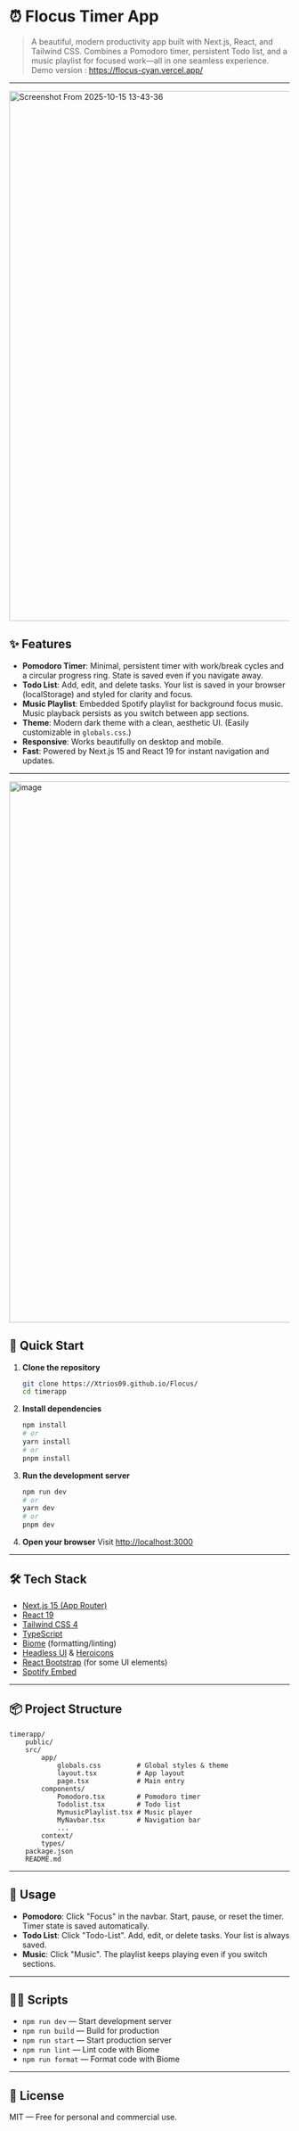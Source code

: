 
# ⏰ Flocus Timer App

>A beautiful, modern productivity app built with Next.js, React, and Tailwind CSS. Combines a Pomodoro timer, persistent Todo list, and a music playlist for focused work—all in one seamless experience.
>Demo version : https://flocus-cyan.vercel.app/

---
<img width="1688" height="951" alt="Screenshot From 2025-10-15 13-43-36" src="https://github.com/user-attachments/assets/a2e93ffa-00c4-4408-b135-d5997a8a2da2" />

## ✨ Features

- **Pomodoro Timer**: Minimal, persistent timer with work/break cycles and a circular progress ring. State is saved even if you navigate away.
- **Todo List**: Add, edit, and delete tasks. Your list is saved in your browser (localStorage) and styled for clarity and focus.
- **Music Playlist**: Embedded Spotify playlist for background focus music. Music playback persists as you switch between app sections.
- **Theme**: Modern dark theme with a clean, aesthetic UI. (Easily customizable in `globals.css`.)
- **Responsive**: Works beautifully on desktop and mobile.
- **Fast**: Powered by Next.js 15 and React 19 for instant navigation and updates.

---

<img width="1919" height="971" alt="image" src="https://github.com/user-attachments/assets/5fd8ff96-f549-48df-a7bb-b521ff5204f9" />


## 🚀 Quick Start

1. **Clone the repository**
	 ```bash
	 git clone https://Xtrios09.github.io/Flocus/
	 cd timerapp
	 ```

2. **Install dependencies**
	 ```bash
	 npm install
	 # or
	 yarn install
	 # or
	 pnpm install
	 ```

3. **Run the development server**
	 ```bash
	 npm run dev
	 # or
	 yarn dev
	 # or
	 pnpm dev
	 ```

4. **Open your browser**
	 Visit [http://localhost:3000](http://localhost:3000)

---

## 🛠️ Tech Stack

- [Next.js 15 (App Router)](https://nextjs.org/)
- [React 19](https://react.dev/)
- [Tailwind CSS 4](https://tailwindcss.com/)
- [TypeScript](https://www.typescriptlang.org/)
- [Biome](https://biomejs.dev/) (formatting/linting)
- [Headless UI](https://headlessui.dev/) & [Heroicons](https://heroicons.com/)
- [React Bootstrap](https://react-bootstrap.github.io/) (for some UI elements)
- [Spotify Embed](https://developer.spotify.com/documentation/embeds)

---

## 📦 Project Structure

```
timerapp/
	public/
	src/
		app/
			globals.css         # Global styles & theme
			layout.tsx          # App layout
			page.tsx            # Main entry
		components/
			Pomodoro.tsx        # Pomodoro timer
			Todolist.tsx        # Todo list
			MymusicPlaylist.tsx # Music player
			MyNavbar.tsx        # Navigation bar
			...
		context/
		types/
	package.json
	README.md
```

---

## 📝 Usage

- **Pomodoro**: Click "Focus" in the navbar. Start, pause, or reset the timer. Timer state is saved automatically.
- **Todo List**: Click "Todo-List". Add, edit, or delete tasks. Your list is always saved.
- **Music**: Click "Music". The playlist keeps playing even if you switch sections.

---

## 🧑‍💻 Scripts

- `npm run dev` — Start development server
- `npm run build` — Build for production
- `npm run start` — Start production server
- `npm run lint` — Lint code with Biome
- `npm run format` — Format code with Biome

---

## 📄 License

MIT — Free for personal and commercial use.
